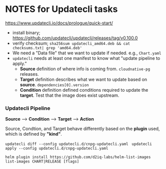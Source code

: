 # NOTES for Updatecli tasks

https://www.updatecli.io/docs/prologue/quick-start/

- install binary; https://github.com/updatecli/updatecli/releases/tag/v0.100.0
- verify checksum; `sha256sum updatecli_amd64.deb && cat checksums.txt| grep 'amd64.deb'`
- We need a "Data file" that we want to update if needed. e.g., `Chart.yaml`
- `updatecli` needs at least one manifest to know what "update pipeline to apply."
  - **Source** definition of where info is coming from. `cloudnative-pg` releases.
  - **Target** definition describes what we want to update based on **source**. `dependencies[0].version`
  - **Condition** definition defined conditions required to update the **target**. Test that the image does exist upstream.

### Updatecli Pipeline

**Source** --> **Condition** --> **Target** --> **Action**

Source, Condtion, and Target behave differently based on the **plugin** used, which is defined by **"kind"**.

`updatecli diff --config updatecli.d/cnpg-updatecli.yaml `
`updatecli apply --config updatecli.d/cnpg-updatecli.yaml`

`helm plugin install https://github.com/d2iq-labs/helm-list-images`
`list-images CHART|RELEASE [flags]`
